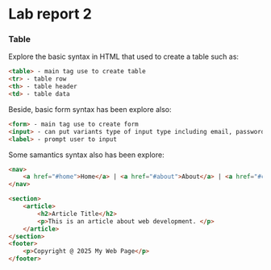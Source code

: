 # Lab report 2
### Table

Explore the basic syntax in HTML that used to create a table such as:
```html
<table> - main tag use to create table
<tr> - table row
<th> - table header
<td> - table data
```

Beside, basic form syntax has been explore also:
```html
<form> - main tag use to create form
<input> - can put variants type of input type including email, password
<label> - prompt user to input
```

Some samantics syntax also has been explore:
```html
<nav>
    <a href="#home">Home</a> | <a href="#about">About</a> | <a href="#contact">Contact</a>
</nav>

<section>
    <article>
        <h2>Article Title</h2>
        <p>This is an article about web development. </p>
    </article>
</section>
<footer>
    <p>Copyright @ 2025 My Web Page</p>
</footer>
```